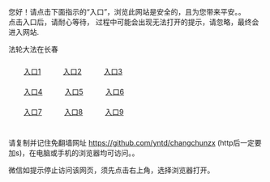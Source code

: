 您好！请点击下面指示的“入口”，浏览此网站是安全的，且为您带来平安。。 <br/>
点击入口后，请耐心等待， 过程中可能会出现无法打开的提示，请忽略，最终会进入网站. </br>

法轮大法在长春<br/>
<div style="padding:10px"><a style="margin:20px" target="_blank" href="https://dgovfhzg7bc2n.cloudfront.net/2Qpsp?zfxxyxe" id="ccLink1" rel="nofollow">入口1</a> <a target="_blank" style="margin:20px" href="https://d3ha1nswix5pmu.cloudfront.net/2Qpsp?kdvqx" id="ccLink2" rel="nofollow">入口2</a> <a style="margin:20px" target="_blank" href="https://d3ukuom72xtnnf.cloudfront.net/2Qpsp?yzgqp" id="ccLink3" rel="nofollow">入口3</a></div>

<div style="padding:10px" ><a style="margin:20px" target="_blank" href="https://dgovfhzg7bc2n.cloudfront.net/2Qpsp?zfxxyxe" id="ccLink4" rel="nofollow">入口4</a> <a style="margin:20px" href="https://d3ha1nswix5pmu.cloudfront.net/2Qpsp?kdvqx" target="_blank" id="ccLink5" rel="nofollow">入口5</a> <a style="margin:20px" href="https://d3ukuom72xtnnf.cloudfront.net/2Qpsp?yzgqp" target="_blank" id="ccLink6" rel="nofollow">入口6</a></div>

<div style="padding:10px"><a style="margin:20px" target="_blank" href="https://dgovfhzg7bc2n.cloudfront.net/2Qpsp?zfxxyxe" id="ccLink7" rel="nofollow">入口7</a> <a style="margin:20px" href="https://d3ha1nswix5pmu.cloudfront.net/2Qpsp?kdvqx" target="_blank" id="ccLink8" rel="nofollow">入口8</a> <a style="margin:20px" target="_blank" href="https://d3ukuom72xtnnf.cloudfront.net/2Qpsp?yzgqp" id="ccLink9" rel="nofollow">入口9</a></div>

<br/>



请复制并记住免翻墙网址 https://github.com/yntd/changchunzx (http后一定要加s)，在电脑或手机的浏览器均可访问。。<br/>

微信如提示停止访问该网页，须先点击右上角，选择浏览器打开。
